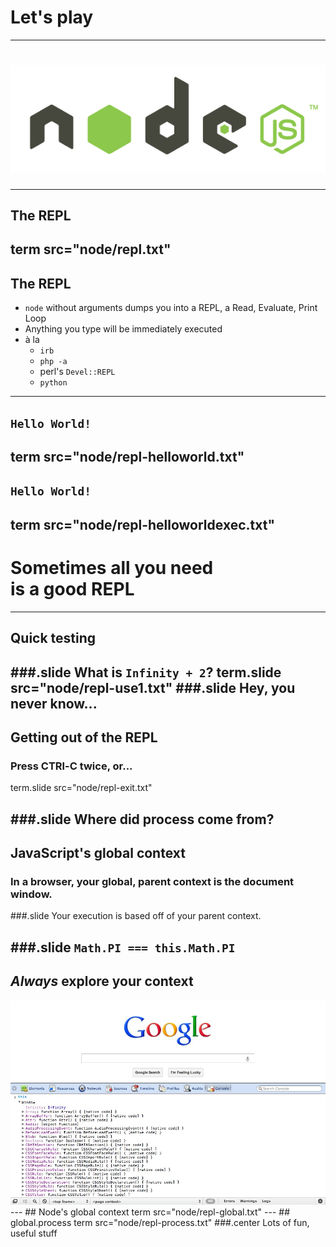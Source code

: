 # Let's play
---
# <img src="img/decks/node/nodejs-logo.png" class="focus-border">
---
## The REPL

term src="node/repl.txt"
---
## The REPL

- `node` without arguments dumps you into a REPL, a Read, Evaluate, Print Loop
- Anything you type will be immediately executed
- à la
  - `irb`
  - `php -a`
  - perl's `Devel::REPL`
  - `python`
---
## `Hello World!`

term src="node/repl-helloworld.txt"
---
## `Hello World!`

term src="node/repl-helloworldexec.txt"
---
# Sometimes all you need<br>is a good REPL
---
## Quick testing

###.slide What is `Infinity + 2`?
term.slide src="node/repl-use1.txt"
###.slide Hey, you never know...
---
## Getting out of the REPL
### Press CTRl-C twice, or...

term.slide src="node/repl-exit.txt"

###.slide Where did process come from?
---
## JavaScript's global context

### In a browser, your global, parent context is the document window.

###.slide Your execution is based off of your parent context.

###.slide `Math.PI === this.Math.PI`
---
## *Always* explore your context
<img src="img/decks/windowContext.jpg" class="focus-border">
---
## Node's global context
term src="node/repl-global.txt"
---
## global.process
term src="node/repl-process.txt"
###.center Lots of fun, useful stuff



